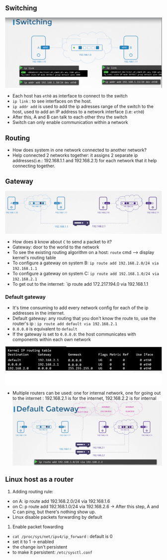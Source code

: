 
## Switching 
![](../../../img/Pasted%20image%2020250516165724.png)
- Each host has `eth0` as interface to connect to the switch 
- `ip link` : to see interfaces on the host. 
- `ip addr add` is used to add the ip adresses range of the switch to the host, used to add an IP address to a network interface (i.e: `eth0`)
- After this, A and B can talk to each other thru the switch 
- Switch can only enable communication within a network

## Routing 
- How does system in one network connected to another network? 
- Help connected 2 networks together: it assigns 2 separate ip addresses(i.e.: 192.168.1.1 and 192.168.2.1) for each network that it help connecting together. 

## Gateway 
![](../../../img/Pasted%20image%2020250517110200.png)
- How does `B` know about `C` to send a packet to it? 
- Gateway: door to the world to the network
- To see the existing routing algorithm on a host: `route` cmd --> display kernel's routing table
- To configure a gateway on system B: `ip route add 192.168.2.0/24 via 192.168.1.1`
- To configure a gateway on system C: `ip route add 192.168.1.0/24 via 192.168.2.1`
- To get out to the internet: `ip route add 172.217.194.0 via 192.168.1.1 
### Default gateway 
- It's time consuming to add every network config for each of the ip addresses in the internet. 
- Default gateway: any routing that you don't know the route to, use the router's ip : `ip route add default via 192.168.2.1`
- `0.0.0.0` is equivalent to `default`
- If the gateway is set to `0.0.0.0`: the host communicates with components within each own network

![](../../../img/Pasted%20image%2020250518111814.png)
- Multiple routers can be used: one for internal network, one for going out to the internet : 192.168.2.1 is for the internet, 192.168.2.2 is for internal
![](../../../img/Pasted%20image%2020250518112209.png)

## Linux host as a router

1. Adding routing rule: 
- on A: ip route add 192.168.2.0/24 via 192.168.1.6
- on C: p route add 192.168.1.0/24 via 192.168.2.6
-> After this step, A and C can ping, but there's nothing show up. 
- Linux disable packets forwarding by default 


1.  Enable packet fowarding 
- `cat /proc/sys/net/ipv4/ip_forward` : default is 0 
- set it to 1 ->  enabled 
- the change isn't persistent 
- to make it persistent: `/etc/sysctl.conf`

 